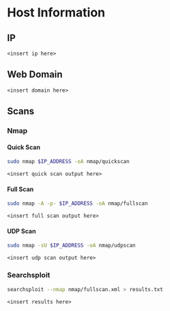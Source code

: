 # Host Information
## IP
```
<insert ip here>
```
## Web Domain
```
<insert domain here>
```
## Scans
### Nmap
#### Quick Scan
```bash
sudo nmap $IP_ADDRESS -oA nmap/quickscan
```
```
<insert quick scan output here>
```
#### Full Scan
```bash
sudo nmap -A -p- $IP_ADDRESS -oA nmap/fullscan
```
```
<insert full scan output here>
```
#### UDP Scan
```bash
sudo nmap -sU $IP_ADDRESS -oA nmap/udpscan
```
```
<insert udp scan output here>
```
### Searchsploit
```bash
searchsploit --nmap nmap/fullscan.xml > results.txt
```
```
<insert results here>
```
